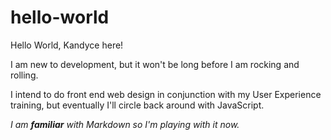 # hello-world
Hello World, Kandyce here!

I am new to development, but it won't be long before I am rocking and rolling.

I intend to do front end web design in conjunction with my User Experience training, but eventually I'll circle back around with JavaScript.

_I am **familiar** with Markdown so I'm playing with it now._
